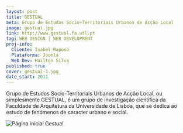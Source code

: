 ```yaml
---
layout: post
title: GESTUAL
meta: Grupo de Estudos Socio-Territoriais Urbanos de Acção Local
image: gestual.jpg
link: http://www.gestual.fa.utl.pt
tag: WEB DESIGN | WEB DEVELOPMENT
proj-info:
  Cliente: Isabel Raposo
  Plataforma: Joomla
  Web Dev: Hailton Silva
published: true
cover: gestual-1.jpg
date_start: 2011
---
```


Grupo de Estudos Socio-Territoriais Urbanos de Acção Local, ou simplesmente GESTUAL, é um grupo de investigação cientifica
da Faculdade de Arquitetura da Universidade de Lisboa, que se dedica ao estudo de fenómenos de caracter urbano e social.

![Página inicial Gestual]({{site.url}}/images/gestual.jpg)
